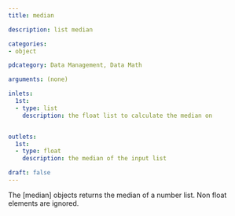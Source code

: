 ```yaml
---
title: median

description: list median

categories:
- object

pdcategory: Data Management, Data Math

arguments: (none)

inlets:
  1st:
  - type: list
    description: the float list to calculate the median on


outlets:
  1st:
  - type: float
    description: the median of the input list

draft: false
---
```


The [median] objects returns the median of a number list. Non float elements are ignored.
